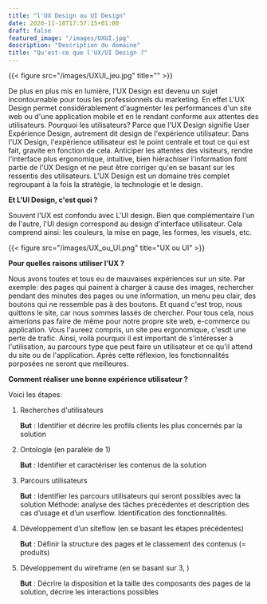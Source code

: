 ```yaml
---
title: "l'UX Design ou UI Design"
date: 2020-11-18T17:57:15+01:00
draft: false
featured_image: "/images/UXUI.jpg"
description: "Description du domaine"
title: "Qu'est-ce que l'UX/UI Design ?"
---
```


{{< figure src="/images/UXUI_jeu.jpg" title="" >}}

De plus en plus mis en lumière, l'UX Design est devenu un sujet incontournable pour tous les professionnels du marketing. En effet L'UX Design permet considérablement d'augmenter les performances d'un site web ou d'une application mobile et en le rendant conforme aux attentes des utilisateurs. Pourquoi les utilisateurs? Parce que l'UX Design signifie User Expérience Design, autrement dit design de l'expérience utilisateur. Dans l'UX Design, l'expèrience utilisateur est le point centrale et tout ce qui est fait, gravite en fonction de cela. Anticiper les attentes des visiteurs, rendre l'interface plus ergonomique, intuitive, bien hiérachiser l'information font partie de l'UX Design et ne peut être corriger qu'en se basant sur les ressentis des utilisateurs. L'UX Design est un domaine très complet regroupant à la fois la stratégie, la technologie et le design.

**Et L'UI Design, c'est quoi ?**

Souvent l'UX est confondu avec L'UI design. Bien que complémentaire l'un de l'autre, l'UI design correspond au design d'interface utilisateur. Cela comprend ainsi: les couleurs, la mise en page, les formes, les visuels, etc.

{{< figure src="/images/UX_ou_UI.png" title="UX ou UI" >}}

**Pour quelles raisons utiliser l'UX ?**

Nous avons toutes et tous eu de mauvaises expériences sur un site. Par exemple: des pages qui painent à charger à cause des images, rechercher pendant des minutes des pages ou une information, un menu peu clair, des boutons qui ne ressemble pas à des boutons. Et quand c'est trop, nous quittons le site, car nous sommes lassés de chercher.
Pour tous cela, nous aimerions pas faire de même pour notre propre site web, e-commerce ou application. Vous l'aureez compris, un site peu ergonomique, c'esdt une perte de trafic. Ainsi, voilà pourquoi il est important de s'intéresser à l'utilisation, au parcours type que peut faire un utilisateur et ce qu'il attend du site ou de l'application. Après cette réflexion, les fonctionnalités porposées ne seront que meilleures.


**Comment réaliser une bonne expérience utilisateur ?**

Voici les étapes:
1. Recherches d'utilisateurs

    **But** : Identifier et décrire les profils clients les plus concernés par la solution


2. Ontologie (en paralèle de 1)

    **But** : Identifier et caractériser les contenus de la solution


3. Parcours utilisateurs

    **But** : Identifier les parcours utilisateurs qui seront possibles avec la solution
Méthode: analyse des tâches précédentes et description des cas d’usage et d’un userflow. Identification des
fonctionnalités.


4. Développement d’un siteflow (en se basant les étapes précédentes)

    **But** : Définir la structure des pages et le classement des contenus (= produits)


5. Développement du wireframe (en se basant sur 3, )

    **But** : Décrire la disposition et la taille des composants des pages de la solution, décrire les interactions possibles
 